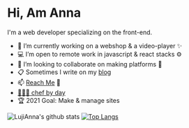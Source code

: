 # Hi, Am Anna
I'm a web developer specializing on the front-end.
- 🔭 I’m currently working on a webshop & a video-player ✨
- 💻 I’m open to remote work in javascript & react stacks ⚙️
- 👯 I’m looking to collaborate on making platforms 🧉
- 📋 Sometimes I write on my [blog](https://annaikoki.netlify.app/blog/blog.html)
- 📫 [Reach Me](https://join.slack.com/t/newworkspace-s8a9521/shared_invite/zt-lofmx301-jc~P6pIchR421eTbc8i2aw) 💬
- [🧑🏾‍🍳 chef by day](https://www.instagram.com/anna_twentytwenty/?hl=en)
- 🏆 2021 Goal: Make & manage sites

![LujiAnna's github stats](https://github-readme-stats.vercel.app/api?username=LujiAnna&show_icons=true&theme=bear)
[![Top Langs](https://github-readme-stats.vercel.app/api/top-langs/?username=LujiAnna&layout=compact)](https://github.com/LujiAnna/github-readme-stats) 
